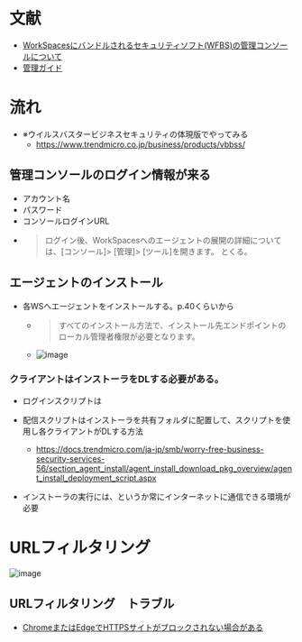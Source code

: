 # 文献
- [WorkSpacesにバンドルされるセキュリティソフト(WFBS)の管理コンソールについて](https://blog.serverworks.co.jp/tech/2020/04/30/workspaces-wfbs/)
- [管理ガイド](https://files.trendmicro.com/jp/ucmodule/vbbiz/100/biz10_ag_r1.pdf)

# 流れ
- ※ウイルスバスタービジネスセキュリティの体現版でやってみる
  - https://www.trendmicro.co.jp/business/products/vbbss/
  
## 管理コンソールのログイン情報が来る
- アカウント名
- パスワード
- コンソールログインURL
- >ログイン後、WorkSpacesへのエージェントの展開の詳細については、[コンソール]> [管理]> [ツール]を開きます。
とくる。

## エージェントのインストール
- 各WSへエージェントをインストールする。p.40くらいから
  - >すべてのインストール方法で、インストール先エンドポイントのローカル管理者権限が必要となります。
  - ![image](https://user-images.githubusercontent.com/60077121/100849201-918bec00-34c5-11eb-8ab1-19d3f6b186d1.png)

### クライアントはインストーラをDLする必要がある。
- ログインスクリプトは
- 配信スクリプトはインストーラを共有フォルダに配置して、スクリプトを使用し各クライアントがDLする方法
  - https://docs.trendmicro.com/ja-jp/smb/worry-free-business-security-services-56/section_agent_install/agent_install_download_pkg_overview/agent_install_deployment_script.aspx

- インストーラの実行には、というか常にインターネットに通信できる環境が必要


# URLフィルタリング
![image](https://user-images.githubusercontent.com/60077121/101042691-ce88d900-35c0-11eb-8c25-702c28b74d78.png)

## URLフィルタリング　トラブル
- [ChromeまたはEdgeでHTTPSサイトがブロックされない場合がある](https://success.trendmicro.com/jp/solution/000154688)

